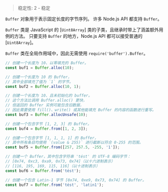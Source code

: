 
<!--introduced_in=v0.1.90-->

> 稳定性: 2 - 稳定

<!-- source_link=lib/buffer.js -->

`Buffer` 对象用于表示固定长度的字节序列。 
许多 Node.js API 都支持 `Buffer`。

`Buffer` 类是 JavaScript 的 [`Uint8Array`] 类的子类，且继承时带上了涵盖额外用例的方法。
只要支持 `Buffer` 的地方，Node.js API 都可以接受普通的 [`Uint8Array`]。

`Buffer` 类在全局作用域中，因此无需使用 `require('buffer').Buffer`。

```js
// 创建一个长度为 10、以零填充的 Buffer。
const buf1 = Buffer.alloc(10);

// 创建一个长度为 10 的 Buffer，
// 其中全部填充了值为 `1` 的字节。
const buf2 = Buffer.alloc(10, 1);

// 创建一个长度为 10、且未初始化的 buffer。
// 这个方法比调用 Buffer.alloc() 更快，
// 但返回的 Buffer 实例可能包含旧数据，
// 因此需要使用 fill()、write() 或其他能填充 Buffer 的内容的函数进行重写。
const buf3 = Buffer.allocUnsafe(10);

// 创建一个包含字节 [1, 2, 3] 的 Buffer。
const buf4 = Buffer.from([1, 2, 3]);

// 创建一个包含字节 [1, 1, 1, 1] 的 Buffer，
// 其中所有条目均使用 `(value & 255)` 进行截断以符合 0-255 的范围。
const buf5 = Buffer.from([257, 257.5, -255, '1']);

// 创建一个 Buffer，其中包含字符串 'tést' 的 UTF-8 编码字节：
// [0x74, 0xc3, 0xa9, 0x73, 0x74]（以十六进制表示）
// [116, 195, 169, 115, 116]（以十进制表示）
const buf6 = Buffer.from('tést');

// 创建一个包含 Latin-1 字节 [0x74, 0xe9, 0x73, 0x74] 的 Buffer。
const buf7 = Buffer.from('tést', 'latin1');
```

